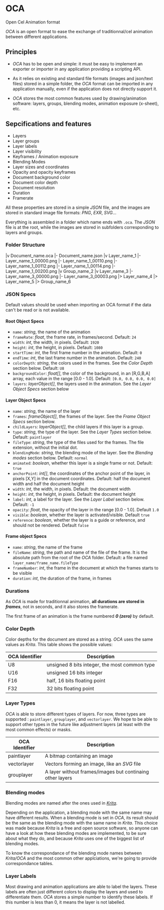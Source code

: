 # OCA

Open Cel Animation format

*OCA* is an open format to ease the exchange of traditionnal/cel animation between different applications.

## Principles

- *OCA* has to be open and simple: it must be easy to implement an exporter or importer in any application providing a scripting API.

- As it relies on existing and standard file formats (images and json/text files) stored in a simple folder, the *OCA* format can be imported in any application manually, even if the application does not directly support it.

- *OCA* stores the most common features used by drawing/animation software: layers, groups, blending modes, animation exposure (x-sheet), etc.

## Sepcifications and features

- Layers
- Layer groups
- Layer labels
- Layer visibility
- Keyframes / Animation exposure
- Blending Modes
- Layer sizes and coordinates
- Opacity and opacity keyframes
- Document background color
- Document color depth
- Document resolution
- Duration
- Framerate

All these properties are stored in a simple *JSON* file, and the images are stored in standard image file formats: *PNG*, *EXR*, *SVG*...

Everything is assembled in a folder which name ends with `.oca`. The *JSON* file is at the root, while the images are stored in subfolders corresponding to layers and groups.

### Folder Structure

|v Document_name.oca
 |- Document_name.json
 |v Layer_name_1
  |- Layer_name_1_00000.png
  |- Layer_name_1_00110.png
  |- Layer_name_1_00112.png
  |- Layer_name_1_00114.png
  |- Layer_name_1_00200.png
 |v Group_name_2
  |v Layer_name_3
   |- Layer_name_3_00000.png
   |- Layer_name_3_00003.png
  |> Layer_name_4
  |> Layer_name_5
 |> Group_name_6

### JSON Specs

Default values should be used when importing an OCA format if the data can't be read or is not available.

#### Root Object Specs

- `name`: *string*, the name of the animation
- `frameRate`: *float*, the frame rate, in frames/second. Default: `24`
- `width`: *int*, the width, in pixels. Default: `1920`
- `height`: *int*, the height, in pixels. Default: `1080`
- `startTime`: *int*, the first frame number in the animation. Default: `0`
- `endTime`: *int*, the last frame number in the animation. Default: `240`
- `colorDepth`: *string*, the colors used in the frames. See the *Color Depth* section below. Default: `U8`
- `backgroundColor`: *float[]*, the color of the background, in an [R,G,B,A] array, each value in the range [0.0 - 1.0]. Default: `[0.0, 0.0, 0.0, 0.0]`
- `layers`: *layerObject[]*, the layers used in the animation. See the *Layer Object Specs* section below

#### Layer Object Specs

- `name`: *string*, the name of the layer
- `frames`: *frameObject[]*, the frames of the layer. See the *Frame Object Specs* section below.
- `childLayers`: *layerObject[]*, the child layers if this layer is a group.
- `type`: *string*, the type of the layer. See the *Layer Types* section below. Default: `paintlayer`
- `fileType`: *string*, the type of the files used for the frames. The file extension, without the initial dot.
- `blendingMode`: *string*, the blending mode of the layer. See the *Blending modes* section below. Default: `normal`
- `animated`: *boolean*, whether this layer is a single frame or not. Default: `true`
- `anchorPoint`: *int[]*, the coordinates of the anchor point of the layer, in pixels [X,Y] in the document coordinates. Default: half the document width and half the document height
- `width`: *int*, the width, in pixels. Default: the document width
- `height`: *int*, the height, in pixels. Default: the document height
- `label`: *int*, a label for the layer. See the *Layer Label* section below. Default: `-1`
- `opacity`: *float*, the opacity of the layer in the range [0.0 - 1.0]. Default `1.0`
- `visible`: *boolean*, whether the layer is activated/visible. Default `true`
- `reference`: *boolean*, whether the layer is a guide or reference, and should not be rendered. Default `false`

#### Frame object Specs

- `name`: *string*, the name of the frame
- `fileName`: *string*, the path and name of the file of the frame. It is the absolute path from the root of the *OCA* folder. Default: a file named `layer_name/frame_name.fileType`
- `frameNumber`: *int*, the frame in the document at which the frames starts to be visible
- `duration`: *int*, the duration of the frame, in frames

### Durations

As *OCA* is made for traditionnal animation, **all durations are stored in _frames_**, not in seconds, and it also stores the framerate.

The first frame of an animation is the frame numbered ***0 (zero)*** by default.

### Color Depth

Color depths for the document are stored as a string. *OCA* uses the same values as *Krita*. This table shows the possible values:

| OCA Identifier | Description |
|---|---|
| U8 | unsigned 8 bits integer, the most common type |
| U16 | unsigned 16 bits integer |
| F16 | half, 16 bits floating point |
| F32 | 32 bits floating point |

### Layer Types

*OCA* is able to store different types of layers. For now, three types are supported : `paintlayer`, `grouplayer`, and `vectorlayer`. We hope to be able to support other types in the future like adjustment layers (at least with the most common effects) or masks.

| OCA Identifier | Description |
|---|---|
| paintlayer | A bitmap containing an image |
| vectorlayer | Vectors forming an image, like an *SVG* file |
| grouplayer | A layer without frames/images but continaing other layers |

### Blending modes

Blending modes are named after the ones used in [*Krita*](http://krita.org).

Depending on the application, a blending mode with the same name may have different results. When a blending mode is set in *OCA*, its result should be the same as the blending mode with the same name in *Krita*. This choice was made because *Krita* is a free and open source software, so anyone can have a look at how these blending modes are implemented, to be sure about what they do, and because *Krita* uses one of the biggest list of blending modes.

To know the correspondance of the blending mode names between *Krita/OCA* and the most common other applciations, we're going to provide correspondance tables.

### Layer Labels

Most drawing and animation applications are able to label the layers. These labels are often just different colors to display the layers and used to differentiate them. *OCA* stores a simple number to identify these labels. If this number is less than 0, it means the layer is not labelled.